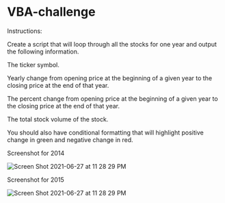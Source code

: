 # VBA-challenge

Instructions:

Create a script that will loop through all the stocks for one year and output the following information.

The ticker symbol.

Yearly change from opening price at the beginning of a given year to the closing price at the end of that year.

The percent change from opening price at the beginning of a given year to the closing price at the end of that year.

The total stock volume of the stock.

You should also have conditional formatting that will highlight positive change in green and negative change in red.


Screenshot for 2014


![Screen Shot 2021-06-27 at 11 28 29 PM](https://user-images.githubusercontent.com/84927172/123575495-e19f0880-d79f-11eb-8fac-30c51ab8a66f.png)


Screenshot for 2015


![Screen Shot 2021-06-27 at 11 28 29 PM](https://user-images.githubusercontent.com/84927172/123576861-b8cb4300-d7a0-11eb-988d-93bcf169ce07.png)

